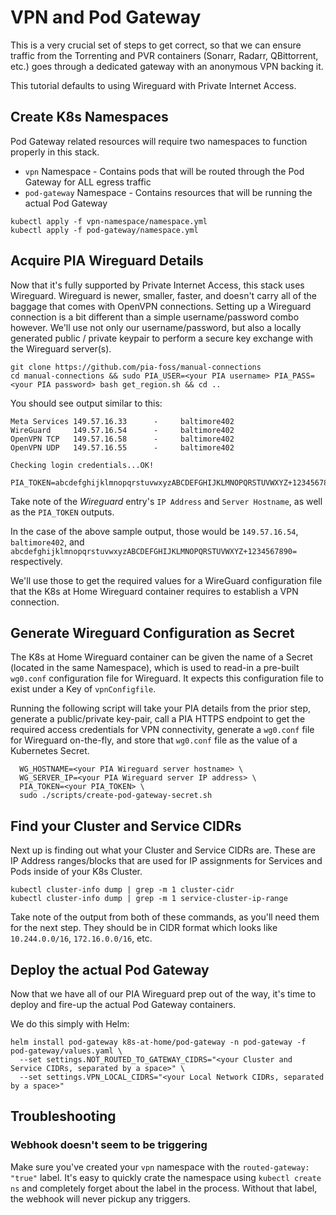# VPN and Pod Gateway

This is a very crucial set of steps to get correct, so that we can ensure traffic from the Torrenting and PVR containers (Sonarr, Radarr, QBittorrent, etc.) goes through a dedicated gateway with an anonymous VPN backing it. 

This tutorial defaults to using Wireguard with Private Internet Access.

## Create K8s Namespaces

Pod Gateway related resources will require two namespaces to function properly in this stack.

* `vpn` Namespace - Contains pods that will be routed through the Pod Gateway for ALL egress traffic
* `pod-gateway` Namespace - Contains resources that will be running the actual Pod Gateway

```shell
kubectl apply -f vpn-namespace/namespace.yml
kubectl apply -f pod-gateway/namespace.yml
```

## Acquire PIA Wireguard Details

Now that it's fully supported by Private Internet Access, this stack uses Wireguard. Wireguard is newer, smaller, faster, and doesn't carry all of the baggage that comes with OpenVPN connections. Setting up a Wireguard connection is a bit different than a simple username/password combo however. We'll use not only our username/password, but also a locally generated public / private keypair to perform a secure key exchange with the Wireguard server(s).

```shell
git clone https://github.com/pia-foss/manual-connections
cd manual-connections && sudo PIA_USER=<your PIA username> PIA_PASS=<your PIA password> bash get_region.sh && cd ..
```

You should see output similar to this:
```
Meta Services 149.57.16.33      -     baltimore402
WireGuard     149.57.16.54      -     baltimore402
OpenVPN TCP   149.57.16.58      -     baltimore402
OpenVPN UDP   149.57.16.55      -     baltimore402

Checking login credentials...OK!

PIA_TOKEN=abcdefghijklmnopqrstuvwxyzABCDEFGHIJKLMNOPQRSTUVWXYZ+1234567890=
```

Take note of the _Wireguard_ entry's `IP Address` and `Server Hostname`, as well as the `PIA_TOKEN` outputs. 

In the case of the above sample output, those would be `149.57.16.54`, `baltimore402`, and `abcdefghijklmnopqrstuvwxyzABCDEFGHIJKLMNOPQRSTUVWXYZ+1234567890=` respectively.

We'll use those to get the required values for a WireGuard configuration file that the K8s at Home Wireguard container requires to establish a VPN connection.

## Generate Wireguard Configuration as Secret

The K8s at Home Wireguard container can be given the name of a Secret (located in the same Namespace), which is used to read-in a pre-built `wg0.conf` configuration file for Wireguard. It expects this configuration file to exist under a Key of `vpnConfigfile`. 

Running the following script will take your PIA details from the prior step, generate a public/private key-pair, call a PIA HTTPS endpoint to get the required access credentials for VPN connectivity, generate a `wg0.conf` file for Wireguard on-the-fly, and store that `wg0.conf` file as the value of a Kubernetes Secret.

```shell
  WG_HOSTNAME=<your PIA Wireguard server hostname> \
  WG_SERVER_IP=<your PIA Wireguard server IP address> \
  PIA_TOKEN=<your PIA_TOKEN> \
  sudo ./scripts/create-pod-gateway-secret.sh
```

## Find your Cluster and Service CIDRs

Next up is finding out what your Cluster and Service CIDRs are. These are IP Address ranges/blocks that are used for IP assignments for Services and Pods inside of your K8s Cluster.

```
kubectl cluster-info dump | grep -m 1 cluster-cidr
kubectl cluster-info dump | grep -m 1 service-cluster-ip-range
```

Take note of the output from both of these commands, as you'll need them for the next step. They should be in CIDR format which looks like `10.244.0.0/16`, `172.16.0.0/16`, etc.

## Deploy the actual Pod Gateway

Now that we have all of our PIA Wireguard prep out of the way, it's time to deploy and fire-up the actual Pod Gateway containers.

We do this simply with Helm:

```shell
helm install pod-gateway k8s-at-home/pod-gateway -n pod-gateway -f pod-gateway/values.yaml \
  --set settings.NOT_ROUTED_TO_GATEWAY_CIDRS="<your Cluster and Service CIDRs, separated by a space>" \
  --set settings.VPN_LOCAL_CIDRS="<your Local Network CIDRs, separated by a space>"
```

## Troubleshooting

### Webhook doesn't seem to be triggering

Make sure you've created your `vpn` namespace with the `routed-gateway: "true"` label. It's easy to quickly crate the namespace using `kubectl create ns` and completely forget about the label in the process. Without that label, the webhook will never pickup any triggers.
